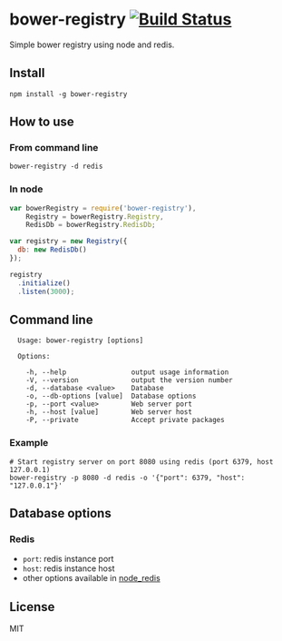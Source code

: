 # bower-registry [![Build Status](https://travis-ci.org/neoziro/bower-registry.png?branch=master)](https://travis-ci.org/neoziro/bower-registry)

Simple bower registry using node and redis.

## Install

```
npm install -g bower-registry
```

## How to use

### From command line

```
bower-registry -d redis
```

### In node

```javascript
var bowerRegistry = require('bower-registry'),
    Registry = bowerRegistry.Registry,
    RedisDb = bowerRegistry.RedisDb;

var registry = new Registry({
  db: new RedisDb()
});

registry
  .initialize()
  .listen(3000);
```

## Command line

```
  Usage: bower-registry [options]

  Options:

    -h, --help                output usage information
    -V, --version             output the version number
    -d, --database <value>    Database
    -o, --db-options [value]  Database options
    -p, --port <value>        Web server port
    -h, --host [value]        Web server host
    -P, --private             Accept private packages
```

### Example

```
# Start registry server on port 8080 using redis (port 6379, host 127.0.0.1)
bower-registry -p 8080 -d redis -o '{"port": 6379, "host": "127.0.0.1"}' 
```

## Database options

### Redis

* `port`: redis instance port
* `host`: redis instance host
* other options available in [node_redis](https://github.com/mranney/node_redis#rediscreateclientport-host-options)

## License

MIT

